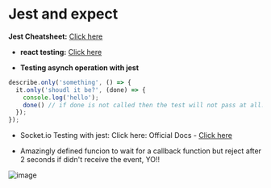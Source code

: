 # Jest and expect

**Jest Cheatsheet:** [Click here](https://devhints.io/jest)

- **react testing:** [Click here](https://github.com/sahilrajput03/learn-react/tree/main/jest-testing)

- **Testing asynch operation with jest**

```js
describe.only('something', () => {
  it.only('shoudl it be?', (done) => {
    console.log('hello');
    done() // if done is not called then the test will not pass at all. In fact the setTimeout warning is thrown.
  });
});
```

- Socket.io Testing with jest:  Click here: Official Docs - [Click here](https://socket.io/docs/v4/testing/)

- Amazingly defined funcion to wait for a callback function but reject after 2 seconds if didn't receive the event, YO!!

![image](https://user-images.githubusercontent.com/31458531/203509895-cc71e1db-36c1-4f62-be6b-d1e55a211d8f.png)
